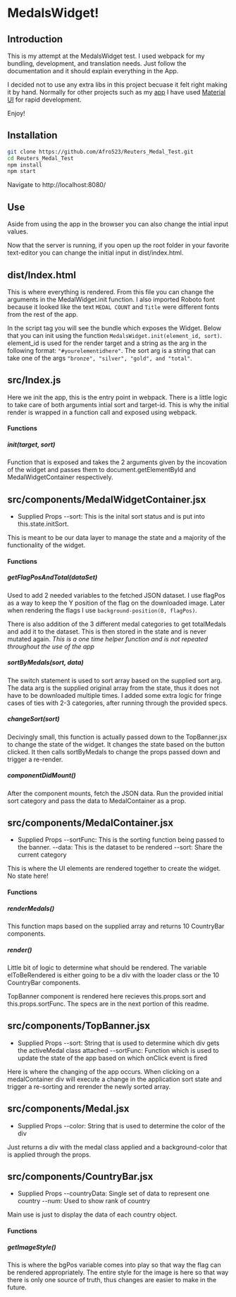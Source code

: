 # MedalsWidget!

## Introduction
This is my attempt at the MedalsWidget test.  I used webpack for my bundling, development, and translation needs.  Just follow the documentation and it should explain everything in the App.

I decided not to use any extra libs in this project becuase it felt right making it by hand.  Normally for other projects such as my [app](https://github.com/Afro523/MineralID-Meteor "app") I have used [Material UI](https://material-ui.com/ "Material UI") for rapid development.

Enjoy!
## Installation
```bash
git clone https://github.com/Afro523/Reuters_Medal_Test.git
cd Reuters_Medal_Test
npm install
npm start
```
Navigate to http://localhost:8080/

## Use
Aside from using the app in the browser you can also change the intial input values.

Now that the server is running, if you open up the root folder in your favorite text-editor you can change the initial input in dist/index.html.

## dist/Index.html
This is where everything is rendered. From this file you can change the arguments in the MedalWidget.init function.  I also imported Roboto font because it looked like the text `MEDAL COUNT` and `Title` were different fonts from the rest of the app.

In the script tag you will see the bundle which exposes the Widget.  Below that you can init using the function `MedalsWidget.init(element_id, sort)`. element_id is used for the render target and a string as the arg in the following format: `"#yourelementidhere"`. The sort arg is a string that can take one of the args `"bronze", "silver", "gold", and "total"`.  

## src/Index.js
Here we init the app, this is the entry point in webpack.  There is a little logic to take care of both arguments intial sort  and target-id.  This is why the initial render is wrapped in a function call and exposed using webpack.

#### Functions
##### init(target, sort)
Function that is exposed and takes the 2 arguments given by the incovation of the widget and passes them to document.getElementById and MedalWidgetContainer respectively.

## src/components/MedalWidgetContainer.jsx
- Supplied Props
--sort: This is the inital sort status and is put into this.state.initSort.

This is meant to be our data layer to manage the state and a majority of the functionality of the widget.
#### Functions
##### getFlagPosAndTotal(dataSet)
Used to add 2 needed variables to the fetched JSON dataset.  I use flagPos as a way to keep the Y position of the flag on the downloaded image.  Later when rendering the flags I use `background-position(0, flagPos)`.  

There is also addition of the 3 different medal categories to get totalMedals and add it to the dataset.  This is then stored in the state and is never mutated again.
*This is a one time helper function and is not repeated throughout the use of the app*

##### sortByMedals(sort, data)
The switch statement is used to sort array based on the supplied sort arg.  The data arg is the supplied original array from the state, thus it does not have to be downloaded multiple times.  I added some extra logic for fringe cases of ties with 2-3 categories, after running through the provided specs.

##### changeSort(sort)
Decivingly small, this function is actually passed down to the TopBanner.jsx to change the state of the widget.  It changes the state based on the button clicked.  It then calls  sortByMedals to change the props passed down and trigger a re-render.

##### componentDidMount()
After the component mounts, fetch the JSON data.  Run the provided initial sort category and pass the data to MedalContainer as a prop.

## src/components/MedalContainer.jsx
- Supplied Props
--sortFunc: This is the sorting function being passed to the banner.
--data: This is the dataset to be rendered
--sort: Share the current category

This is where the UI elements are rendered together to create the widget.  No state here!

#### Functions
##### renderMedals()
This function maps based on the supplied array and returns 10 CountryBar components.

##### render()
Little bit of logic to determine what should be rendered. The variable elToBeRendered is either going to be a div with the loader class or the 10 CountryBar components.

TopBanner component is rendered here recieves this.props.sort and this.props.sortFunc.  The specs are in the next portion of this readme.

## src/components/TopBanner.jsx
- Supplied Props
--sort: String that is used to determine which div gets the activeMedal class attached
--sortFunc: Function which is used to update the state of the app based on which onClick event is fired

Here is where the changing of the app occurs.  When clicking on a medalContainer div will execute a change in the application sort state and trigger a re-sorting and rerender the newly sorted array.

## src/components/Medal.jsx
- Supplied Props
--color: String that is used to determine the color of the div

Just returns a div with the medal class applied and a background-color that is applied through the props.

## src/components/CountryBar.jsx
- Supplied Props
--countryData: Single set of data to represent one country
--num: Used to show rank of country

Main use is just to display the data of each country object.

#### Functions
##### getImageStyle()
This is where the bgPos variable comes into play so that way the flag can be rendered appropriately.  The entire style for the image is here so that way there is only one source of truth, thus changes are easier to make in the future.
